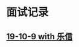 # 面试记录

## [19-10-9 with 乐信](https://github.com/AaronKwong929/interviews/blob/master/19-10-9-with-LeXin.md)
